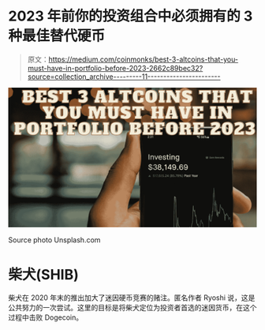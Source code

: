 # 2023 年前你的投资组合中必须拥有的 3 种最佳替代硬币

> 原文：<https://medium.com/coinmonks/best-3-altcoins-that-you-must-have-in-portfolio-before-2023-2662c89bec32?source=collection_archive---------11----------------------->

![](img/70a660408d1cee860760ae050e604175.png)

Source photo Unsplash.com

# 柴犬(SHIB)

柴犬在 2020 年末的推出加大了迷因硬币竞赛的赌注。匿名作者 Ryoshi 说，这是公共努力的一次尝试。这里的目标是将柴犬定位为投资者首选的迷因货币，在这个过程中击败 Dogecoin。
